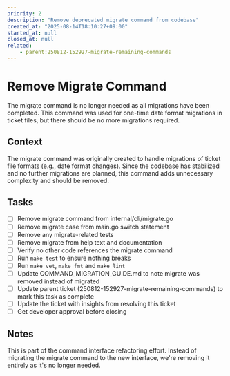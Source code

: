 ```yaml
---
priority: 2
description: "Remove deprecated migrate command from codebase"
created_at: "2025-08-14T18:10:27+09:00"
started_at: null
closed_at: null
related:
    - parent:250812-152927-migrate-remaining-commands
---
```


# Remove Migrate Command

The migrate command is no longer needed as all migrations have been completed. This command was used for one-time date format migrations in ticket files, but there should be no more migrations required.

## Context

The migrate command was originally created to handle migrations of ticket file formats (e.g., date format changes). Since the codebase has stabilized and no further migrations are planned, this command adds unnecessary complexity and should be removed.

## Tasks

- [ ] Remove migrate command from internal/cli/migrate.go
- [ ] Remove migrate case from main.go switch statement
- [ ] Remove any migrate-related tests
- [ ] Remove migrate from help text and documentation
- [ ] Verify no other code references the migrate command
- [ ] Run `make test` to ensure nothing breaks
- [ ] Run `make vet`, `make fmt` and `make lint`
- [ ] Update COMMAND_MIGRATION_GUIDE.md to note migrate was removed instead of migrated
- [ ] Update parent ticket (250812-152927-migrate-remaining-commands) to mark this task as complete
- [ ] Update the ticket with insights from resolving this ticket
- [ ] Get developer approval before closing

## Notes

This is part of the command interface refactoring effort. Instead of migrating the migrate command to the new interface, we're removing it entirely as it's no longer needed.